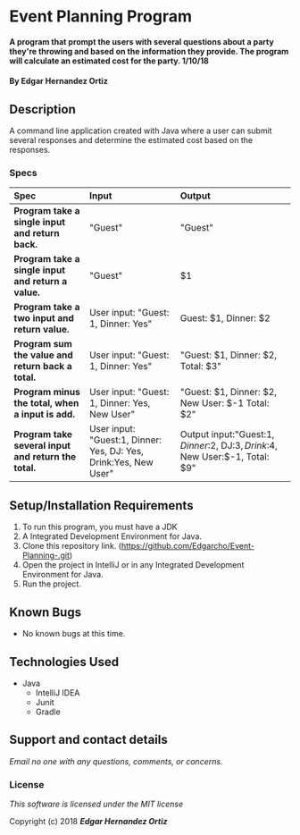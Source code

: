 # Event Planning Program

#### A program that prompt the users with several questions about a party they're throwing and based on the information they provide. The program will calculate an estimated cost for the party. 1/10/18

#### By **Edgar Hernandez Ortiz**

## Description

A command line application created with Java where a user can submit several responses and  determine the estimated cost based on the responses.


### Specs
| Spec | Input | Output |
| :-------------     | :------------- | :------------- |
| **Program take a single input and return back.** |"Guest"|"Guest"|
| **Program take a single input and return a value.**|"Guest"|$1|
| **Program take a two input and return  value.**| User input: "Guest: 1, Dinner: Yes"|Guest: $1, Dinner: $2 |
| **Program sum the value and return back a total.**| User input: "Guest: 1, Dinner: Yes"|"Guest: $1, Dinner: $2, Total: $3"|
| **Program minus the total, when a input is add.**| User input: "Guest: 1, Dinner: Yes, New User"|"Guest: $1, Dinner: $2, New User: $-1 Total: $2"|
| **Program take several input and return the total.**| User input: "Guest:1, Dinner: Yes, DJ: Yes, Drink:Yes, New User"|Output input:"Guest:$1, Dinner:$2, DJ:$3, Drink:$4, New User:$-1, Total: $9"|

## Setup/Installation Requirements

1. To run this program, you must have a JDK
2. A Integrated Development Environment for Java.
3. Clone this repository link. (https://github.com/Edgarcho/Event-Planning-.git)
4. Open the project in IntelliJ or in any Integrated Development Environment for Java.
5. Run the project.

## Known Bugs
* No known bugs at this time.

## Technologies Used
* Java
  * IntelliJ IDEA
  * Junit
  * Gradle


## Support and contact details

_Email no one with any questions, comments, or concerns._

### License

*This software is licensed under the MIT license*

Copyright (c) 2018 **_Edgar Hernandez Ortiz_**

